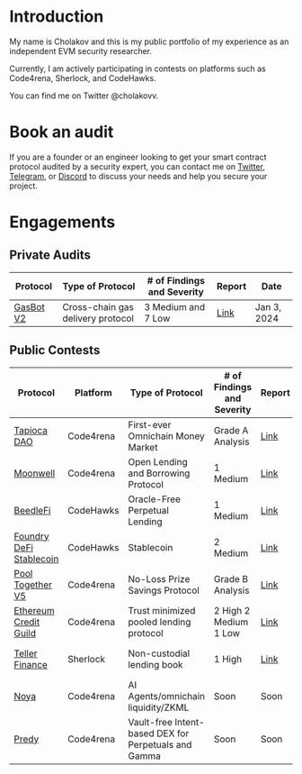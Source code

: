 # Introduction
My name is Cholakov and this is my public portfolio of my experience as an independent EVM security researcher.

Currently, I am actively participating in contests on platforms such as Code4rena, Sherlock, and CodeHawks.

You can find me on Twitter @cholakovv.

# Book an audit

If you are a founder or an engineer looking to get your smart contract protocol audited by a security expert, you can contact me on [Twitter](https://twitter.com/cholakovv), [Telegram](https://t.me/cholakovv), or [Discord]( discord.com/users/972547536470540359) to discuss your needs and help you secure your project.

# Engagements

## Private Audits

| Protocol                                  | Type of Protocol                     | # of Findings and Severity | Report                                                        | Date           |
|------------------------------------------|--------------------------------------|----------------------------|------------------------------------------------------------------|----------------|
| [GasBot V2](https://www.gasbot.xyz/) |  Cross-chain gas delivery protocol    | 3 Medium and 7 Low           | [Link](./reports/solo/GasBotV2.md)  | Jan 3, 2024    |

## Public Contests

| Protocol                                  | Platform  | Type of Protocol                     | # of Findings and Severity | Report                                                        | Date           |
|------------------------------------------|-----------|--------------------------------------|----------------------------|------------------------------------------------------------------|----------------|
| [Tapioca DAO](https://code4rena.com/audits/2023-07-tapioca-dao#top) | Code4rena | First-ever Omnichain Money Market    | Grade A Analysis           | [Link](./reports/contests/Code4rena/RED-LOTUS-REACH/Tapioca.md)  | Jul 5, 2023    |
| [Moonwell](https://code4rena.com/audits/2023-07-moonwell#top)       | Code4rena | Open Lending and Borrowing Protocol  | 1 Medium                   | [Link](./reports/contests/Code4rena/RED-LOTUS-REACH/Moonwell.md) | Jul 24, 2023   |
| [BeedleFi](https://www.codehawks.com/contests/clkbo1fa20009jr08nyyf9wbx) | CodeHawks | Oracle-Free Perpetual Lending        | 1 Medium                   | [Link](./reports/contests/CodeHawks/BeedleFi.md)                | Jul 24, 2023   |
| [Foundry DeFi Stablecoin](https://www.codehawks.com/contests/cljx3b9390009liqwuedkn0m0) | CodeHawks | Stablecoin                           | 2 Medium                   | [Link](./reports/contests/CodeHawks/FoundryDefiStablecoin.md)    | Jul 24, 2023   |
| [Pool Together V5](https://code4rena.com/audits/2023-08-pooltogether-v5-part-deux#top) | Code4rena | No-Loss Prize Savings Protocol       | Grade B Analysis           | [Link](./reports/contests/Code4rena/PoolTogetherV5.md)          | Aug 2, 2023    |
| [Ethereum Credit Guild](https://code4rena.com/audits/2023-12-ethereum-credit-guild#top) | Code4rena | Trust minimized pooled lending protocol       | 2 High 2 Medium 1 Low          | [Link](./reports/contests/Code4rena/EthereumCreditGuild.md)          | Dec 11, 2023    |
| [Teller Finance](https://audits.sherlock.xyz/contests/295) | Sherlock | Non-custodial lending book       | 1 High          | [Link](https://github.com/sherlock-audit/2024-04-teller-finance-judging/issues/49)          | Apr 24, 2024    |
| [Noya](https://code4rena.com/audits/2024-04-noya#top) | Code4rena | AI Agents/omnichain liquidity/ZKML       | Soon          | Soon          | Apr 26, 2024    |
| [Predy](https://code4rena.com/audits/2024-05-predy#top) | Code4rena | Vault-free Intent-based DEX for Perpetuals and Gamma       | Soon          | Soon          | May 24, 2024    |



